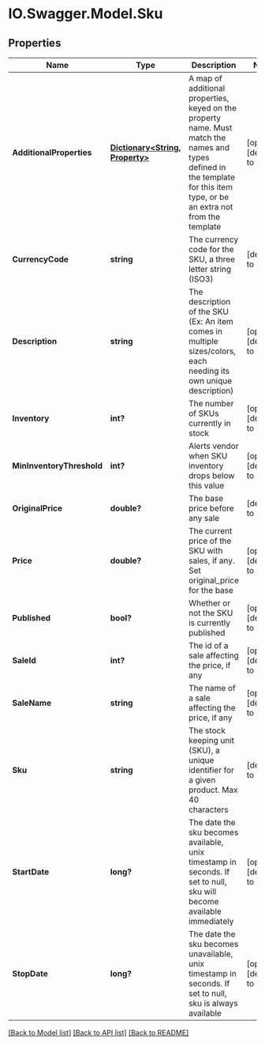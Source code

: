 # IO.Swagger.Model.Sku
## Properties

Name | Type | Description | Notes
------------ | ------------- | ------------- | -------------
**AdditionalProperties** | [**Dictionary&lt;String, Property&gt;**](Property.md) | A map of additional properties, keyed on the property name.  Must match the names and types defined in the template for this item type, or be an extra not from the template | [optional] [default to null]
**CurrencyCode** | **string** | The currency code for the SKU, a three letter string (ISO3) | [default to null]
**Description** | **string** | The description of the SKU (Ex: An item comes in multiple sizes/colors, each needing its own unique description) | [optional] [default to null]
**Inventory** | **int?** | The number of SKUs currently in stock | [optional] [default to null]
**MinInventoryThreshold** | **int?** | Alerts vendor when SKU inventory drops below this value | [optional] [default to null]
**OriginalPrice** | **double?** | The base price before any sale | [default to null]
**Price** | **double?** | The current price of the SKU with sales, if any. Set original_price for the base | [optional] [default to null]
**Published** | **bool?** | Whether or not the SKU is currently published | [optional] [default to null]
**SaleId** | **int?** | The id of a sale affecting the price, if any | [optional] [default to null]
**SaleName** | **string** | The name of a sale affecting the price, if any | [optional] [default to null]
**Sku** | **string** | The stock keeping unit (SKU), a unique identifier for a given product.  Max 40 characters | [default to null]
**StartDate** | **long?** | The date the sku becomes available, unix timestamp in seconds.  If set to null, sku will become available immediately | [optional] [default to null]
**StopDate** | **long?** | The date the sku becomes unavailable, unix timestamp in seconds.  If set to null, sku is always available | [optional] [default to null]

[[Back to Model list]](../README.md#documentation-for-models) [[Back to API list]](../README.md#documentation-for-api-endpoints) [[Back to README]](../README.md)

